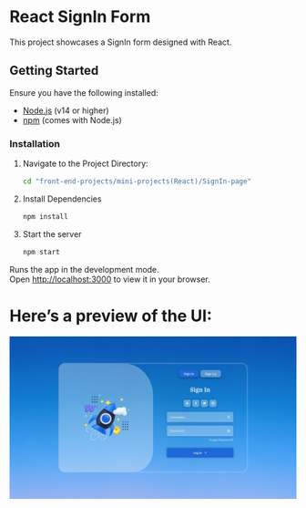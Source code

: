 # React SignIn Form

This project showcases a SignIn form designed with React.



## Getting Started

Ensure you have the following installed:
- [Node.js](https://nodejs.org/) (v14 or higher)
- [npm](https://www.npmjs.com/) (comes with Node.js)


### Installation

1. Navigate to the Project Directory:

    ```bash
    cd "front-end-projects/mini-projects(React)/SignIn-page"

2. Install Dependencies

    ```bash
    npm install

3. Start the server

    ```bash
    npm start

Runs the app in the development mode.\
Open [http://localhost:3000](http://localhost:3000) to view it in your browser.



# Here’s  a  preview  of  the  UI:

![Signup Form UI](preview/form.jpg)
